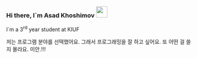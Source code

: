### Hi there, I`m Asad Khoshimov <img src="https://media3.giphy.com/media/gM5qFksULw54NMWyry/giphy.gif?cid=ecf05e47srdf98gst5ma8lfcrv3xm61guqtb4zk74d5zf4py&rid=giphy.gif&ct=s" width="30"> 

I`m a 3<sup>rd</sup> year student at KIUF <br>

저는 프로그램 분야를 선택했어요. 그래서 프로그래밍을 잘 하고 싶어요.
또 어떤 걸 쓸지 몰라요. 미안.!!!

